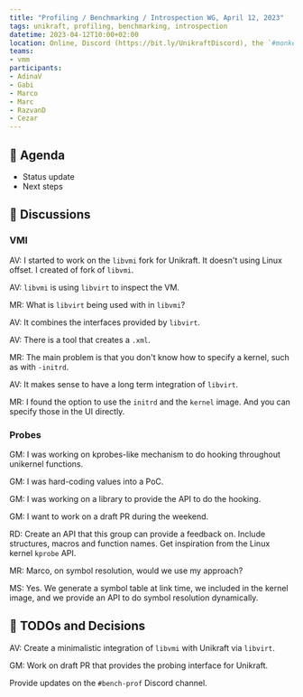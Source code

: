 ```yaml
---
title: "Profiling / Benchmarking / Introspection WG, April 12, 2023"
tags: unikraft, profiling, benchmarking, introspection
datetime: 2023-04-12T10:00+02:00
location: Online, Discord (https://bit.ly/UnikraftDiscord), the `#monkey-business` voice channel
teams:
- vmm
participants:
- AdinaV
- Gabi
- Marco
- Marc
- RazvanD
- Cezar
---
```


## :dart: Agenda

- Status update
- Next steps

## :closed_book: Discussions

### VMI

AV: I started to work on the `libvmi` fork for Unikraft.
It doesn't using Linux offset.
I created of fork of `libvmi`.

AV: `libvmi` is using `libvirt` to inspect the VM.

MR: What is `libvirt` being used with in `libvmi`?

AV: It combines the interfaces provided by `libvirt`.

AV: There is a tool that creates a `.xml`.

MR: The main problem is that you don't know how to specify a kernel, such as with `-initrd`.

AV: It makes sense to have a long term integration of `libvirt`.

MR: I found the option to use the `initrd` and the `kernel` image.
And you can specify those in the UI directly.

### Probes

GM: I was working on kprobes-like mechanism to do hooking throughout unikernel functions.

GM: I was hard-coding values into a PoC.

GM: I was working on a library to provide the API to do the hooking.

GM: I want to work on a draft PR during the weekend.

RD: Create an API that this group can provide a feedback on.
Include structures, macros and function names.
Get inspiration from the Linux kernel `kprobe` API.

MR: Marco, on symbol resolution, would we use my approach?

MS: Yes.
We generate a symbol table at link time, we included in the kernel image, and we provide an API to do symbol resolution dynamically.

## :wrench: TODOs and Decisions

AV: Create a minimalistic integration of `libvmi` with Unikraft via `libvirt`.

GM: Work on draft PR that provides the probing interface for Unikraft.

Provide updates on the `#bench-prof` Discord channel.
